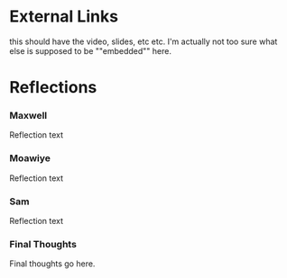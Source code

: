 # External Links

this should have the video, slides, etc etc. I'm actually not too sure what else is supposed to be ""embedded"" here.

# Reflections

### Maxwell
Reflection text

### Moawiye

Reflection text

### Sam

Reflection text

### Final Thoughts

Final thoughts go here.
